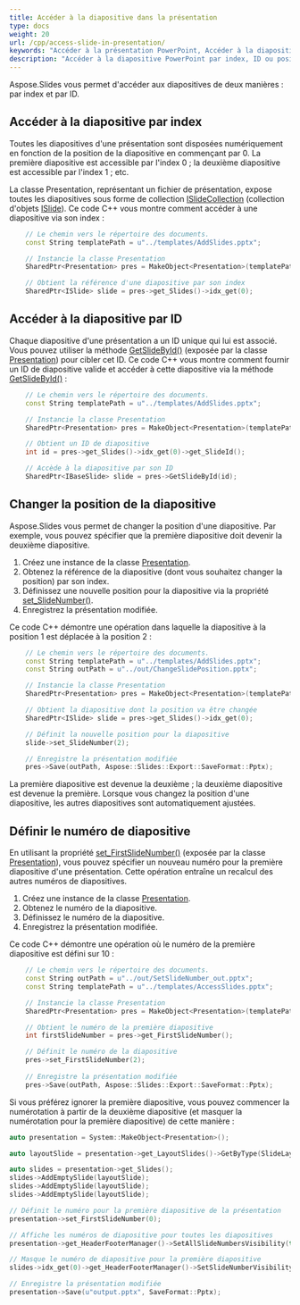 ```yaml
---
title: Accéder à la diapositive dans la présentation
type: docs
weight: 20
url: /cpp/access-slide-in-presentation/
keywords: "Accéder à la présentation PowerPoint, Accéder à la diapositive, Modifier les propriétés de la diapositive, Changer la position de la diapositive, Définir le numéro de la diapositive, index, ID, position  C++, CPP, Aspose.Slides"
description: "Accéder à la diapositive PowerPoint par index, ID ou position en C++. Modifier les propriétés de la diapositive"
---
```


Aspose.Slides vous permet d'accéder aux diapositives de deux manières : par index et par ID.

## **Accéder à la diapositive par index**

Toutes les diapositives d'une présentation sont disposées numériquement en fonction de la position de la diapositive en commençant par 0. La première diapositive est accessible par l'index 0 ; la deuxième diapositive est accessible par l'index 1 ; etc.

La classe Presentation, représentant un fichier de présentation, expose toutes les diapositives sous forme de collection [ISlideCollection](https://reference.aspose.com/slides/cpp/aspose.slides/islidecollection/) (collection d'objets [ISlide](https://reference.aspose.com/slides/cpp/aspose.slides/islide/)). Ce code C++ vous montre comment accéder à une diapositive via son index : 

```c++
	// Le chemin vers le répertoire des documents.
	const String templatePath = u"../templates/AddSlides.pptx";

	// Instancie la classe Presentation
	SharedPtr<Presentation> pres = MakeObject<Presentation>(templatePath);

	// Obtient la référence d'une diapositive par son index
	SharedPtr<ISlide> slide = pres->get_Slides()->idx_get(0);
```

## **Accéder à la diapositive par ID**

Chaque diapositive d'une présentation a un ID unique qui lui est associé. Vous pouvez utiliser la méthode [GetSlideById()](https://reference.aspose.com/slides/cpp/aspose.slides/presentation/getslidebyid/) (exposée par la classe [Presentation](https://reference.aspose.com/slides/cpp/aspose.slides/presentation/)) pour cibler cet ID. Ce code C++ vous montre comment fournir un ID de diapositive valide et accéder à cette diapositive via la méthode [GetSlideById()](https://reference.aspose.com/slides/cpp/aspose.slides/presentation/getslidebyid/) :

```c++
	// Le chemin vers le répertoire des documents.
	const String templatePath = u"../templates/AddSlides.pptx";

	// Instancie la classe Presentation
	SharedPtr<Presentation> pres = MakeObject<Presentation>(templatePath);

	// Obtient un ID de diapositive
	int id = pres->get_Slides()->idx_get(0)->get_SlideId();

	// Accède à la diapositive par son ID
	SharedPtr<IBaseSlide> slide = pres->GetSlideById(id);
```

## **Changer la position de la diapositive**

Aspose.Slides vous permet de changer la position d'une diapositive. Par exemple, vous pouvez spécifier que la première diapositive doit devenir la deuxième diapositive.

1. Créez une instance de la classe [Presentation](https://reference.aspose.com/slides/cpp/aspose.slides/presentation/).
1. Obtenez la référence de la diapositive (dont vous souhaitez changer la position) par son index.
1. Définissez une nouvelle position pour la diapositive via la propriété [set_SlideNumber()](https://reference.aspose.com/slides/cpp/aspose.slides/islide/set_slidenumber/).
1. Enregistrez la présentation modifiée.

Ce code C++ démontre une opération dans laquelle la diapositive à la position 1 est déplacée à la position 2 :

```c++
	// Le chemin vers le répertoire des documents.
	const String templatePath = u"../templates/AddSlides.pptx";
	const String outPath = u"../out/ChangeSlidePosition.pptx";

	// Instancie la classe Presentation
	SharedPtr<Presentation> pres = MakeObject<Presentation>(templatePath);

	// Obtient la diapositive dont la position va être changée
	SharedPtr<ISlide> slide = pres->get_Slides()->idx_get(0);

	// Définit la nouvelle position pour la diapositive
	slide->set_SlideNumber(2);

	// Enregistre la présentation modifiée
	pres->Save(outPath, Aspose::Slides::Export::SaveFormat::Pptx);
```

La première diapositive est devenue la deuxième ; la deuxième diapositive est devenue la première. Lorsque vous changez la position d'une diapositive, les autres diapositives sont automatiquement ajustées.

## **Définir le numéro de diapositive**

En utilisant la propriété [set_FirstSlideNumber()](https://reference.aspose.com/slides/cpp/aspose.slides/presentation/set_firstslidenumber/) (exposée par la classe [Presentation](https://reference.aspose.com/slides/cpp/aspose.slides/presentation/)), vous pouvez spécifier un nouveau numéro pour la première diapositive d'une présentation. Cette opération entraîne un recalcul des autres numéros de diapositives.

1. Créez une instance de la classe [Presentation](https://reference.aspose.com/slides/cpp/aspose.slides/presentation/).
1. Obtenez le numéro de la diapositive.
1. Définissez le numéro de la diapositive.
1. Enregistrez la présentation modifiée.

Ce code C++ démontre une opération où le numéro de la première diapositive est défini sur 10 : 

```c++
	// Le chemin vers le répertoire des documents.
	const String outPath = u"../out/SetSlideNumber_out.pptx";
	const String templatePath = u"../templates/AccessSlides.pptx";

	// Instancie la classe Presentation
	SharedPtr<Presentation> pres = MakeObject<Presentation>(templatePath);

	// Obtient le numéro de la première diapositive
	int firstSlideNumber = pres->get_FirstSlideNumber();

	// Définit le numéro de la diapositive
	pres->set_FirstSlideNumber(2);
	
	// Enregistre la présentation modifiée
	pres->Save(outPath, Aspose::Slides::Export::SaveFormat::Pptx);
```

Si vous préférez ignorer la première diapositive, vous pouvez commencer la numérotation à partir de la deuxième diapositive (et masquer la numérotation pour la première diapositive) de cette manière :

```c++
auto presentation = System::MakeObject<Presentation>();

auto layoutSlide = presentation->get_LayoutSlides()->GetByType(SlideLayoutType::Blank);

auto slides = presentation->get_Slides();
slides->AddEmptySlide(layoutSlide);
slides->AddEmptySlide(layoutSlide);
slides->AddEmptySlide(layoutSlide);

// Définit le numéro pour la première diapositive de la présentation
presentation->set_FirstSlideNumber(0);

// Affiche les numéros de diapositive pour toutes les diapositives
presentation->get_HeaderFooterManager()->SetAllSlideNumbersVisibility(true);

// Masque le numéro de diapositive pour la première diapositive
slides->idx_get(0)->get_HeaderFooterManager()->SetSlideNumberVisibility(false);

// Enregistre la présentation modifiée
presentation->Save(u"output.pptx", SaveFormat::Pptx);
```